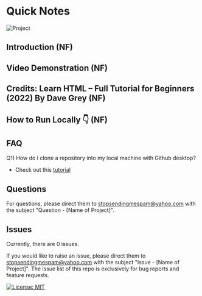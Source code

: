 # Quick Notes

![Project](https://img.shields.io/badge/Project-lightorange)

## Introduction (NF)

## Video Demonstration (NF)

## Credits: Learn HTML – Full Tutorial for Beginners (2022) By Dave Grey (NF)

## How to Run Locally 👇 (NF)

## FAQ
Q1) How do I clone a repository into my local machine with Github desktop?
* Check out this [tutorial](https://www.youtube.com/watch?v=PoZNIbs_wx8)

## Questions
For questions, please direct them to stopsendingmespam@yahoo.com with the subject "Question - [Name of Project]".

## Issues
Currently, there are 0 issues.

If you would like to raise an issue, please direct them to stopsendingmespam@yahoo.com with the subject "Issue - [Name of Project]".
The issue list of this repo is exclusively for bug reports and feature requests.

[![License: MIT](https://img.shields.io/badge/License-MIT%202024-orange.svg)](https://opensource.org/license/mit)
